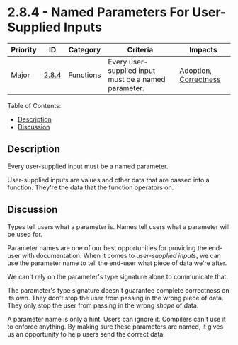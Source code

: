 # 2.8.4 - Named Parameters For User-Supplied Inputs

Priority | ID | Category | Criteria | Impacts
---------|----|----------|----------|--------
Major | [2.8.4][2.8.4] | Functions | Every user-supplied input must be a named parameter. | [Adoption][ADOPTION], [Correctness][CORRECTNESS]

Table of Contents:
- [Description](#description)
- [Discussion](#discussion)

## Description

Every user-supplied input must be a named parameter.

User-supplied inputs are values and other data that are passed into a function. They're the data that the function operators on.

## Discussion

Types tell users what a parameter is. Names tell users what a parameter will be used for.

Parameter names are one of our best opportunities for providing the end-user with documentation. When it comes to _user-supplied inputs_, we can use the parameter name to tell the end-user what piece of data we're after.

We can't rely on the parameter's type signature alone to communicate that.

The parameter's type signature doesn't guarantee complete correctness on its own. They don't stop the user from passing in the wrong piece of data. They only stop the user from passing in the wrong _shape_ of data.

A parameter name is only a hint. Users can ignore it. Compilers can't use it to enforce anything. By making sure these parameters are named, it gives us an opportunity to help users send the correct data.

[ADOPTION]: ../../impacted-areas/ADOPTION.md
[CONTRIBUTIONS]: ../../impacted-areas/CONTRIBUTIONS.md
[CORRECTNESS]: ../../impacted-areas/CORRECTNESS.md
[GOVERNANCE]: ../../impacted-areas/GOVERNANCE.md
[PROJECT-MAINTENANCE]: ../../impacted-areas/PROJECT-MAINTENANCE.md
[ROBUSTNESS]: ../../impacted-areas/ROBUSTNESS.md
[SECURITY]: ../../impacted-areas/SECURITY.md
[TESTABILITY]: ../../impacted-areas/TESTABILITY.md
[2.8.4]: ./2.8.4.md